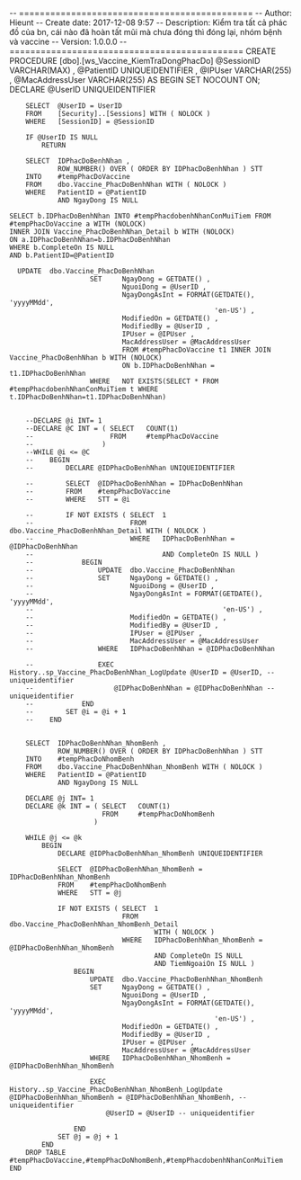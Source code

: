 -- =============================================
-- Author: Hieunt
-- Create date: 2017-12-08 9:57
-- Description: Kiểm tra tất cả phác đồ của bn, cái nào đã hoàn tất mũi mà chưa đóng thì đóng lại, nhóm bệnh và vaccine
-- Version: 1.0.0.0
-- =============================================
CREATE PROCEDURE [dbo].[ws_Vaccine_KiemTraDongPhacDo]
@SessionID VARCHAR(MAX) ,
@PatientID UNIQUEIDENTIFIER ,
@IPUser VARCHAR(255) ,
@MacAddressUser VARCHAR(255)
AS
BEGIN
SET NOCOUNT ON;
DECLARE @UserID UNIQUEIDENTIFIER

        SELECT  @UserID = UserID
        FROM    [Security]..[Sessions] WITH ( NOLOCK )
        WHERE   [SessionID] = @SessionID

        IF @UserID IS NULL
            RETURN

        SELECT  IDPhacDoBenhNhan ,
                ROW_NUMBER() OVER ( ORDER BY IDPhacDoBenhNhan ) STT
        INTO    #tempPhacDoVaccine
        FROM    dbo.Vaccine_PhacDoBenhNhan WITH ( NOLOCK )
        WHERE   PatientID = @PatientID
                AND NgayDong IS NULL

    SELECT b.IDPhacDoBenhNhan INTO #tempPhacdobenhNhanConMuiTiem FROM #tempPhacDoVaccine a WITH (NOLOCK)
    INNER JOIN Vaccine_PhacDoBenhNhan_Detail b WITH (NOLOCK)
    ON a.IDPhacDoBenhNhan=b.IDPhacDoBenhNhan
    WHERE b.CompleteOn IS NULL
    AND b.PatientID=@PatientID

      UPDATE  dbo.Vaccine_PhacDoBenhNhan
                        SET     NgayDong = GETDATE() ,
                                NguoiDong = @UserID ,
                                NgayDongAsInt = FORMAT(GETDATE(), 'yyyyMMdd',
                                                       'en-US') ,
                                ModifiedOn = GETDATE() ,
                                ModifiedBy = @UserID ,
                                IPUser = @IPUser ,
                                MacAddressUser = @MacAddressUser
    							FROM #tempPhacDoVaccine t1 INNER JOIN Vaccine_PhacDoBenhNhan b WITH (NOLOCK)
    							ON b.IDPhacDoBenhNhan = t1.IDPhacDoBenhNhan
                        WHERE   NOT EXISTS(SELECT * FROM #tempPhacdobenhNhanConMuiTiem t WHERE t.IDPhacDoBenhNhan=t1.IDPhacDoBenhNhan)


        --DECLARE @i INT= 1
        --DECLARE @C INT = ( SELECT   COUNT(1)
        --                   FROM     #tempPhacDoVaccine
        --                 )
        --WHILE @i <= @C
        --    BEGIN
        --        DECLARE @IDPhacDoBenhNhan UNIQUEIDENTIFIER

        --        SELECT  @IDPhacDoBenhNhan = IDPhacDoBenhNhan
        --        FROM    #tempPhacDoVaccine
        --        WHERE   STT = @i

        --        IF NOT EXISTS ( SELECT  1
        --                        FROM    dbo.Vaccine_PhacDoBenhNhan_Detail WITH ( NOLOCK )
        --                        WHERE   IDPhacDoBenhNhan = @IDPhacDoBenhNhan
        --                                AND CompleteOn IS NULL )
        --            BEGIN
        --                UPDATE  dbo.Vaccine_PhacDoBenhNhan
        --                SET     NgayDong = GETDATE() ,
        --                        NguoiDong = @UserID ,
        --                        NgayDongAsInt = FORMAT(GETDATE(), 'yyyyMMdd',
        --                                               'en-US') ,
        --                        ModifiedOn = GETDATE() ,
        --                        ModifiedBy = @UserID ,
        --                        IPUser = @IPUser ,
        --                        MacAddressUser = @MacAddressUser
        --                WHERE   IDPhacDoBenhNhan = @IDPhacDoBenhNhan

        --                EXEC History..sp_Vaccine_PhacDoBenhNhan_LogUpdate @UserID = @UserID, -- uniqueidentifier
        --                    @IDPhacDoBenhNhan = @IDPhacDoBenhNhan -- uniqueidentifier
        --            END
        --        SET @i = @i + 1
        --    END


        SELECT  IDPhacDoBenhNhan_NhomBenh ,
                ROW_NUMBER() OVER ( ORDER BY IDPhacDoBenhNhan ) STT
        INTO    #tempPhacDoNhomBenh
        FROM    dbo.Vaccine_PhacDoBenhNhan_NhomBenh WITH ( NOLOCK )
        WHERE   PatientID = @PatientID
                AND NgayDong IS NULL

        DECLARE @j INT= 1
        DECLARE @k INT = ( SELECT   COUNT(1)
                           FROM     #tempPhacDoNhomBenh
                         )

        WHILE @j <= @k
            BEGIN
                DECLARE @IDPhacDoBenhNhan_NhomBenh UNIQUEIDENTIFIER

                SELECT  @IDPhacDoBenhNhan_NhomBenh = IDPhacDoBenhNhan_NhomBenh
                FROM    #tempPhacDoNhomBenh
                WHERE   STT = @j

                IF NOT EXISTS ( SELECT  1
                                FROM    dbo.Vaccine_PhacDoBenhNhan_NhomBenh_Detail
                                        WITH ( NOLOCK )
                                WHERE   IDPhacDoBenhNhan_NhomBenh = @IDPhacDoBenhNhan_NhomBenh
                                        AND CompleteOn IS NULL
                                        AND TiemNgoaiOn IS NULL )
                    BEGIN
                        UPDATE  dbo.Vaccine_PhacDoBenhNhan_NhomBenh
                        SET     NgayDong = GETDATE() ,
                                NguoiDong = @UserID ,
                                NgayDongAsInt = FORMAT(GETDATE(), 'yyyyMMdd',
                                                       'en-US') ,
                                ModifiedOn = GETDATE() ,
                                ModifiedBy = @UserID ,
                                IPUser = @IPUser ,
                                MacAddressUser = @MacAddressUser
                        WHERE   IDPhacDoBenhNhan_NhomBenh = @IDPhacDoBenhNhan_NhomBenh

                        EXEC History..sp_Vaccine_PhacDoBenhNhan_NhomBenh_LogUpdate @IDPhacDoBenhNhan_NhomBenh = @IDPhacDoBenhNhan_NhomBenh, -- uniqueidentifier
                            @UserID = @UserID -- uniqueidentifier

                    END
                SET @j = @j + 1
            END
        DROP TABLE #tempPhacDoVaccine,#tempPhacDoNhomBenh,#tempPhacdobenhNhanConMuiTiem
    END

